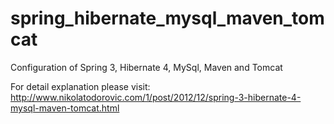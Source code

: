 spring_hibernate_mysql_maven_tomcat
===================================

Configuration of Spring 3, Hibernate 4, MySql, Maven and Tomcat

For detail explanation please visit: http://www.nikolatodorovic.com/1/post/2012/12/spring-3-hibernate-4-mysql-maven-tomcat.html